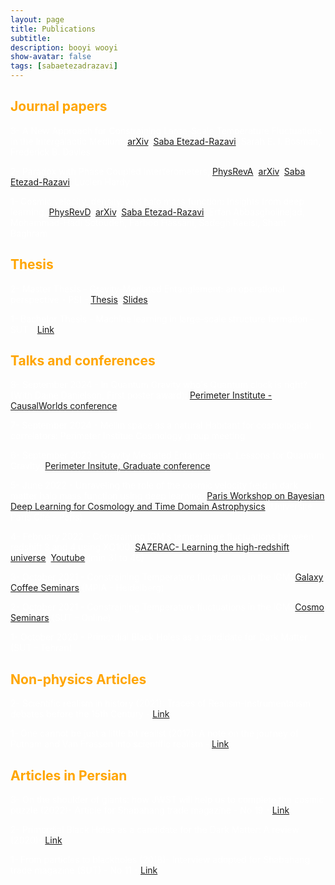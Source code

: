 ```yaml
---
layout: page
title: Publications
subtitle: 
description: booyi wooyi
show-avatar: false
tags: [sabaetezadrazavi]
---
```



<style>{color:White;}</style>
 
<style>H1{color:White;}</style>
<style>H2{color:White;}</style>
<style>H3{color:White;}</style>
<style>p{color:White;}</style>


## <span style="color:orange"> Journal papers </span>

3- A New Approach for Constraining Large-Scale Temperature Fluctuations in the Intergalactic Medium, [arXiv](https://arxiv.org/abs/2501.05575), [Saba Etezad-Razavi](https://orcid.org/0000-0001-7542-8915), Sarah E. I. Bosman, Frederick B. Davies

2- Paradox with Phase Coupled Interferometers, [PhysRevA](https://journals.aps.org/pra/abstract/10.1103/PhysRevA.110.042214), [arXiv](https://arxiv.org/abs/2305.14241),
[Saba Etezad-Razavi](https://orcid.org/0000-0001-7542-8915), Lucien Hardy

1- Cosmic velocity, density, and halo mass function: Insights from deep learning, [PhysRevD](https://journals.aps.org/prd/abstract/10.1103/PhysRevD.111.043521), [arXiv](https://arxiv.org/abs/2112.14743), 
[Saba Etezad-Razavi](https://orcid.org/0000-0001-7542-8915), Erfan Abbasgholinejad, Mohammad-Hadi Sotoudeh, Farbod Hassani, Sadegh Raeisi, Shant Baghram


## <span style="color:orange"> Thesis </span> 

2- Master Thesis - Gravity-Mediated Entanglement: an operational perspective - PSI - [Thesis](https://drive.google.com/file/d/1INS5vYLbau4n2yRk1p7tj2mG9bXZw_D2/view?usp=sharing), [Slides](https://drive.google.com/file/d/1dNzHa9Cm5iZc_LqhIMH8_mMAhV2fhhzc/view?usp=sharing)

1- Bachelor Thesis - Machine learning in large-scale structure formation - SUT  - [Link]()


## <span style="color:orange"> Talks and conferences </span>

8- September 2024 - In Quantum Gravity who's Quantum clock is right? (With Daine Danielson, First poster award): [Perimeter Institute - CausalWorlds conference](https://events.perimeterinstitute.ca/event/69/overview)

7- September 2024 - Mellin space as a natural Habitant for cosmological correlators: Perimeter Institue Cosmology group meeting

6- September 2023 - Gravity Mediated Entanglement, Lessons for Quantum Gravity: [Perimeter Insitute, Graduate conference](https://events.perimeterinstitute.ca/event/49/timetable/#20230914) 

5- June 2022 - Unraveling the role of the cosmic velocity field in dark matter halo mass function using deep learning: [Paris Workshop on Bayesian Deep Learning for Cosmology and Time Domain Astrophysics](https://indico.in2p3.fr/event/26887/contributions/111747/) (Université Paris Cité - Paris)

4- February 2022 - Constraining IGM's temperature fluctuations between redshift 3 and 4 using XQ100: [SAZERAC- Learning the high-redshift universe](http://sazerac-conference.org/SIPS2122/3.html), [Youtube](https://www.youtube.com/watch?v=BFwia93NuAc) (min 31 to 46)

3- October 2021 - Constraining Temperature fluctuations in the IGM: [Galaxy Coffee Seminars](https://www2.mpia-hd.mpg.de/GC/GCwiki/) (MPIA - Heidelberg)

2- October 2021 - Constraining Temperature fluctuations in the IGM: [Cosmo Seminars](http://physics.sharif.edu/~cosmology/) (SUT - Online)

1- October 2020 - Primordial Black Holes as a candidate for Dark Matter (SUT - Tehran)


## <span style="color:orange"> Non-physics Articles </span>

2- Scientific realism in history (2021): Traces of Realism-Instrumentalism debates before the 15th Century - [Link](https://docs.google.com/document/d/1ZhkaS0UaXGLXVZG6onUmAAep1eP72Cid/edit?usp=sharing&ouid=107307546049479376372&rtpof=true&sd=true)

1- One cannot be just a little bit realist (2017): A note on the journey of Putnam and Van Frassen into scientific realism - [Link](https://docs.google.com/document/d/1kit9QH-gS0_EXK2YhMU88lRN3fs6241v/edit?usp=sharing&ouid=107307546049479376372&rtpof=true&sd=true)


## <span style="color:orange"> Articles in Persian </span>

3- On the shoulder of giants: how JWST will help us to complete the cosmic puzzle (2022)- Article for Shabahang trade magazine - No 19 - [Link]()

2- Primordial Black Holes as a candidate for the Dark Matter: A review (2020)- [Link](https://drive.google.com/file/d/11icV0AeNbdv6Em0-goNTvX-j3kfPG1Qz/view?usp=sharing)

1- From particles to blackholes (2018)- Interview adopted for Shabahang trade magazine (SUT) - No 11 - [Link](https://spssa.ir/wp-content/uploads/2021/11/11.pdf)


